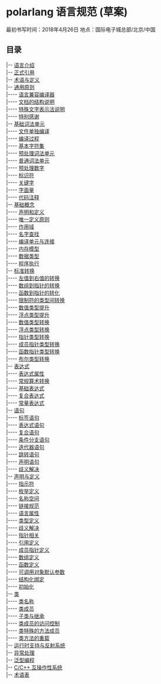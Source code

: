 # polarlang 语言规范 (草案)

最初书写时间：2018年4月26日 地点：国际电子城总部/北京/中国

## 目录

|-- [语言介绍](introduction.md)<br/>
|-- [正式引用](normative-references.md)<br/>
|-- [术语与定义](term-definitions.md)<br/>
|-- [通用原则](basic-principles.md)<br/>
|---- [语言兼容编译器](basic-principles.md#语言兼容编译器)<br/>
|---- [文档的结构说明](basic-principles.md#文档的结构说明)<br/>
|---- [特殊文字表示法说明](basic-principles.md#特殊文字表示法说明)<br/>
|---- [特别感谢](basic-principles.md#特别感谢)<br/>
|-- [基础词法单元](basic-lex.md)<br/>
|---- [文件单独编译](basic-lex.md#单独编译)<br/>
|---- [编译过程](basic-lex.md#编译过程)<br/>
|---- [基本字符集](basic-lex.md#基本字符集)<br/>
|---- [预处理词法单元](basic-lex.md#预处理词法单元)<br/>
|---- [普通词法单元](basic-lex.md#普通词法单元)<br/>
|---- [预处理数字](basic-lex.md#预处理数字)<br/>
|---- [标识符](basic-lex.md#标识符)<br/>
|---- [关键字](basic-lex.md#关键字)<br/>
|---- [字面量](basic-lex.md#字面量)<br/>
|---- [代码注释](basic-lex.md#代码注释)<br/>
|-- [基础概念](basic-concepts.md)<br/>
|---- [声明和定义](basic-concepts.md#声明和定义)<br/>
|---- [唯一定义原则](basic-concepts.md#唯一定义原则)<br/>
|---- [作用域](basic-concepts.md#作用域)<br/>
|---- [名字查找](basic-concepts.md#名字查找)<br/>
|---- [编译单元与连接](basic-concepts.md#编译单元与连接)<br/>
|---- [内存模型](basic-concepts.md#内存模型)<br/>
|---- [数据类型](basic-concepts.md#数据类型)<br/>
|---- [程序执行](basic-concepts.md#程序执行)<br/>
|-- [标准转换](standard-conversions.md)<br/>
|---- [左值到右值的转换](standard-conversions.md#左值到右值的转换)<br/>
|---- [数组到指针的转换](standard-conversions.md#数组到指针的转换)<br/>
|---- [函数到指针的转化](standard-conversions.md#函数到指针的转化)<br/>
|---- [限制符的类型间转换](standard-conversions.md#限制符的类型间转换)<br/>
|---- [数值类型提升](standard-conversions.md#数值提升)<br/>
|---- [浮点类型提升](standard-conversions.md#浮点类型提升)<br/>
|---- [数值类型转换](standard-conversions.md#数值类型转换)<br/>
|---- [浮点类型转换](standard-conversions.md#浮点类型转换)<br/>
|---- [指针类型转换](standard-conversions.md#指针类型转换)<br/>
|---- [成员指针类型转换](standard-conversions.md#成员指针类型转换)<br/>
|---- [函数指针类型转换](standard-conversions.md#函数指针类型转换)<br/>
|---- [布尔类型转换](standard-conversions.md#布尔类型转换)<br/>
|-- [表达式](expr-preamble.md)<br/>
|---- [表达式属性](expr-properties.md)<br/>
|---- [常规算术转换](expr-arithmetic-conversions.md)<br/>
|---- [基础表达式](expr-primary-expressions.md)<br/>
|---- [复合表达式](expr-compound-expressions.md)<br/>
|---- [常量表达式](expr-constant-expressions.md)<br/>
|-- [语句](stmt-intro.md)<br/>
|---- [标签语句](stmt-labeled-statement.md)<br/>
|---- [表达式语句](stmt-expr-statement.md)<br/>
|---- [复合语句](stmt-compound-statement.md)<br/>
|---- [条件分支语句](stmt-selection-statements.md)<br/>
|---- [迭代器语句](stmt-iteration-statements.md)<br/>
|---- [跳转语句](stmt-jump-statements.md)<br/>
|---- [声明语句](stmt-declaration-statement.md)<br/>
|---- [歧义解决](stmt-amiguity-resolution.md)<br/>
|-- [声明与定义](decl-intro.md)<br/>
|---- [指示符](stmt-specifiers.md)<br/>
|---- [枚举定义](decl-enumeration.md)<br/>
|---- [名称空间](decl-namespace.md)<br/>
|---- [链接规范](decl-linkage-specifications.md)<br/>
|---- [语言属性](decl-attributes.md)<br/>
|---- [类型定义](decl-types.md)<br/>
|---- [歧义解决](decl-ambiguity-resolution.md)<br/>
|---- [指针相关](decl-pointer.md)<br/>
|---- [引用定义](decl-reference.md)<br/>
|---- [成员指针定义](decl-pointer.md)<br/>
|---- [数组定义](decl-array.md)<br/>
|---- [函数定义](decl-function.md)<br/>
|---- [可调用对象默认参数](decl-default-arguments.md)<br/>
|---- [结构化绑定](decl-structured-binding.md)<br/>
|---- [初始化](decl-initializer.md)<br/>
|-- [类](class-intro.md)<br/>
|---- [类名称](class-name.md)<br/>
|---- [类成员](class-members.md)<br/>
|---- [子类与继承](class-members.md)<br/>
|---- [类成员的访问控制](class-members.md)<br/>
|---- [类特殊的方法成员](class-special-member-functions.md)<br/>
|---- [类方法的重载](class-overload.md)<br/>
|-- [运行时支持与反射系统](rti-intro.md)<br/>
|-- [异常处理](exception.md)<br/>
|-- [泛型编程](generic-intro.md)<br/>
|-- [C/C++ 互操作性系统](syscall-subsystem.md)<br/>
|-- [术语表](vocabulary.md)<br/>
